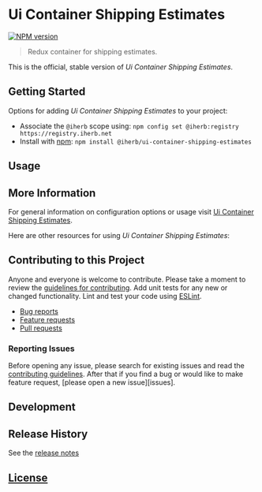 # Ui Container Shipping Estimates

 [![NPM version][npm-image]][npm-url]

> Redux container for shipping estimates.

This is the official, stable version of _Ui Container Shipping Estimates_.

## Getting Started

Options for adding _Ui Container Shipping Estimates_ to your project:

- Associate the `@iherb` scope using: `npm config set @iherb:registry https://registry.iherb.net`
- Install with [npm](https://npmjs.org/): `npm install @iherb/ui-container-shipping-estimates`

## Usage

## More Information

For general information on configuration options or usage visit [Ui Container Shipping Estimates]().

Here are other resources for using _Ui Container Shipping Estimates_:

## Contributing to this Project

Anyone and everyone is welcome to contribute. Please take a moment to review the [guidelines for contributing](CONTRIBUTING.md). Add unit tests for any new or changed functionality. Lint and test your code using [ESLint][eslint-www].

- [Bug reports](CONTRIBUTING.md#bugs)
- [Feature requests](CONTRIBUTING.md#features)
- [Pull requests](CONTRIBUTING.md#pull-requests)

### Reporting Issues

Before opening any issue, please search for existing issues and read the [contributing guidelines](CONTRIBUTING.md). After that if you find a bug or would like to make feature request, [please open a new issue][issues].

## Development

## Release History

See the [release notes](CHANGELOG.md)

## [License](LICENSE.md)

[eslint-www]: http://www.eslint.org
[npm-url]: https://npm.iherb.net/package/@iherb/ui-container-shipping-estimates
[npm-image]: https://shields.iherb.net/npm/v/@iherb/ui-container-shipping-estimates.svg

